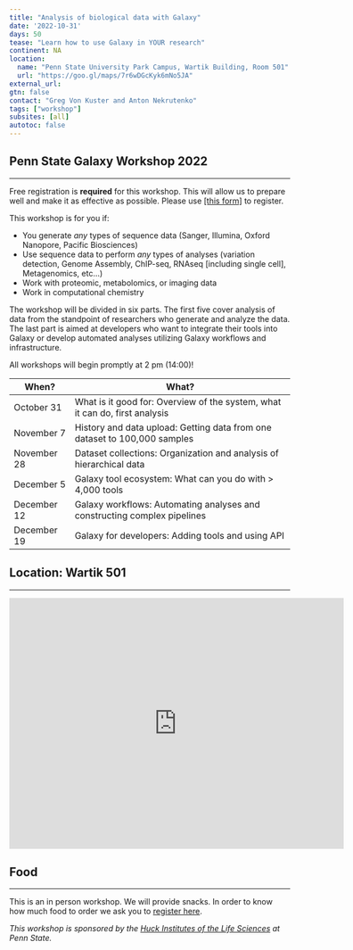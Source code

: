 ```yaml
---
title: "Analysis of biological data with Galaxy"
date: '2022-10-31'
days: 50
tease: "Learn how to use Galaxy in YOUR research"
continent: NA
location:
  name: "Penn State University Park Campus, Wartik Building, Room 501"
  url: "https://goo.gl/maps/7r6wDGcKyk6mNo5JA"
external_url:
gtn: false
contact: "Greg Von Kuster and Anton Nekrutenko"
tags: ["workshop"]
subsites: [all]
autotoc: false
---
```


## Penn State Galaxy Workshop 2022

------

<div class="alert alert-info" role="alert">
  Free registration is <b>required</b> for this workshop. This will allow us to prepare well and make it as effective as possible. Please use <a href="https://forms.gle/uoiVHyknURmBMK5z5">[this form]</a> to register.
</div>

This workshop is for you if:

- You generate *any* types of sequence data (Sanger, Illumina, Oxford Nanopore, Pacific Biosciences) 
- Use sequence data to perform *any* types of analyses (variation detection, Genome Assembly, ChIP-seq, RNAseq [including single cell], Metagenomics, etc...)
- Work with proteomic, metabolomics, or imaging data
- Work in computational chemistry

The workshop will be divided in six parts. The first five cover analysis of data from the standpoint of researchers who generate and analyze the data.  The last part is aimed at developers who want to integrate their tools into Galaxy or develop automated analyses utilizing Galaxy workflows and infrastructure. 

<div class="alert alert-success" role="alert">
  All workshops will begin promptly at 2 pm (14:00)!
</div>
 
| When?        | What? |
| ----------- | ----------- |
| October 31  | What is it good for: Overview of the system, what it can do, first analysis |
| November 7  | History and data upload: Getting data from one dataset to 100,000 samples |
| November 28 | Dataset collections: Organization and analysis of hierarchical data |
| December 5  | Galaxy tool ecosystem: What can you do with > 4,000 tools |
| December 12 | Galaxy workflows: Automating analyses and constructing complex pipelines |
| December 19 | Galaxy for developers: Adding tools and using API | 

## Location: Wartik 501

------

<iframe src="https://www.google.com/maps/embed?pb=!1m18!1m12!1m3!1d3020.2858093691607!2d-77.8625461!3d40.79971279999999!2m3!1f0!2f0!3f0!3m2!1i1024!2i768!4f13.1!3m3!1m2!1s0x89cea62080da5513%3A0x646243af38221be1!2sWartik%20Laboratory%2C%20State%20College%2C%20PA%2016801!5e0!3m2!1sen!2sus!4v1666294859871!5m2!1sen!2sus" width="600" height="450" style="border:0;" allowfullscreen="" loading="lazy" referrerpolicy="no-referrer-when-downgrade"></iframe>

## Food

-----

This is an in person workshop. We will provide snacks. In order to know how much food to order we ask you to [register here](https://forms.gle/uoiVHyknURmBMK5z5). 

*This workshop is sponsored by the [Huck Institutes of the Life Sciences](https://www.huck.psu.edu/) at Penn State.*




